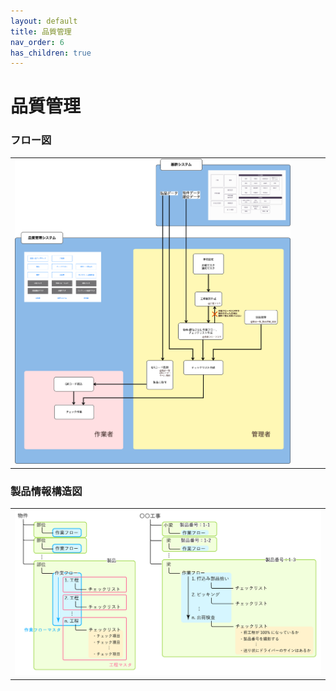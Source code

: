 ```yaml
---
layout: default
title: 品質管理
nav_order: 6
has_children: true
---
```


# 品質管理

### フロー図

<table><tr><td>
<img src="../../assets/images/quality-control/1.png" width="90%">
</td></tr></table>

### 製品情報構造図

<table><tr><td>
<img src="../../assets/images/quality-control/2.png" width="100%">
</td></tr></table>